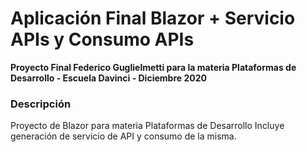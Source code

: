 # Aplicación Final Blazor + Servicio APIs y Consumo APIs

**Proyecto Final Federico Guglielmetti para la materia Plataformas de Desarrollo - Escuela Davinci - Diciembre 2020**

### Descripción

Proyecto de Blazor para materia Plataformas de Desarrollo
Incluye generación de servicio de API y consumo de la misma.